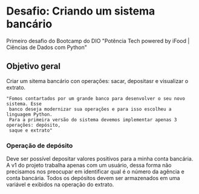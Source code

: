 # Desafio: Criando um sistema bancário
Primeiro desafio do Bootcamp do DIO "Potência Tech powered by iFood | Ciências de Dados com Python"
## Objetivo geral
Criar um sitema bancário con operações: sacar, depositasr e visualizar o extrato.

    "Fomos contartados por um grande banco para desenvolver o seu novo sistema. Esse
     banco deseja modernizar sua operações e para isso escolheu a linguagem Python. 
     Para a primeira versão do sistema devemos implementar apenas 3 operações: depósito,
     saque e extrato"

### Operação de depósito 
Deve ser possível depositar valores positivos para a minha conta bancária. A v1 do projeto trabalha apenas com um usuário, dessa forma não precisamos nos preocupar em identificar qual é o número da agência e conta bancária. Todos os depósitos devem ser armazenados em uma variável e exibidos na operação do extrato.




